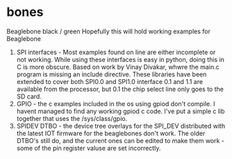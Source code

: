 # bones
Beaglebone black / green
Hopefully this will hold working examples for Beaglebone
1) SPI interfaces - Most examples found on line are either incomplete or not working. While using these interfaces is easy in python, doing this in C is more obscure. Based on work by  Vinay Divakar, whwre the main.c program is missing an include directive. These libraries have been extended to cover both SPI0.0 and SPI1.0 interface 0.1 and 1.1 are available from the processor, but 0.1 the chip select line only goes to the SD card.
2) GPIO - the c examples included in the os using gpiod don't compile. I havent managed to find any working gpiod c code.  I've put a simple c lib together that uses the /sys/class/gpio.
3) SPIDEV DTBO - the device tree overlays for the SPI_DEV distributed with the latest IOT firmware for the beaglebones don't work. The older DTBO's still do, and the current ones can be edited to make them work - some of the pin register valuse are set incorrectly.
